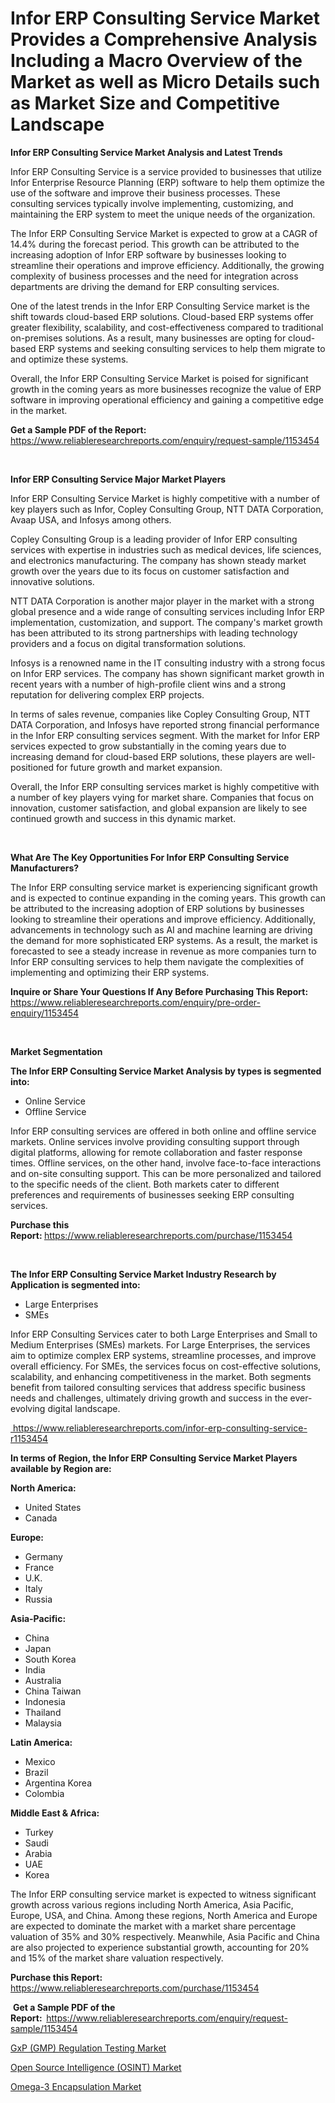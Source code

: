 <p><h1>Infor ERP Consulting Service Market Provides a Comprehensive Analysis Including a Macro Overview of the Market as well as Micro Details such as Market Size and Competitive Landscape</h1></p><p><strong>Infor ERP Consulting Service Market Analysis and Latest Trends</strong></p>
<p><p>Infor ERP Consulting Service is a service provided to businesses that utilize Infor Enterprise Resource Planning (ERP) software to help them optimize the use of the software and improve their business processes. These consulting services typically involve implementing, customizing, and maintaining the ERP system to meet the unique needs of the organization.</p><p>The Infor ERP Consulting Service Market is expected to grow at a CAGR of 14.4% during the forecast period. This growth can be attributed to the increasing adoption of Infor ERP software by businesses looking to streamline their operations and improve efficiency. Additionally, the growing complexity of business processes and the need for integration across departments are driving the demand for ERP consulting services.</p><p>One of the latest trends in the Infor ERP Consulting Service market is the shift towards cloud-based ERP solutions. Cloud-based ERP systems offer greater flexibility, scalability, and cost-effectiveness compared to traditional on-premises solutions. As a result, many businesses are opting for cloud-based ERP systems and seeking consulting services to help them migrate to and optimize these systems.</p><p>Overall, the Infor ERP Consulting Service Market is poised for significant growth in the coming years as more businesses recognize the value of ERP software in improving operational efficiency and gaining a competitive edge in the market.</p></p>
<p><strong>Get a Sample PDF of the Report:&nbsp;</strong> <a href="https://www.reliableresearchreports.com/enquiry/request-sample/1153454">https://www.reliableresearchreports.com/enquiry/request-sample/1153454</a></p>
<p>&nbsp;</p>
<p><strong>Infor ERP Consulting Service Major Market Players</strong></p>
<p><p>Infor ERP Consulting Service Market is highly competitive with a number of key players such as Infor, Copley Consulting Group, NTT DATA Corporation, Avaap USA, and Infosys among others. </p><p>Copley Consulting Group is a leading provider of Infor ERP consulting services with expertise in industries such as medical devices, life sciences, and electronics manufacturing. The company has shown steady market growth over the years due to its focus on customer satisfaction and innovative solutions.</p><p>NTT DATA Corporation is another major player in the market with a strong global presence and a wide range of consulting services including Infor ERP implementation, customization, and support. The company's market growth has been attributed to its strong partnerships with leading technology providers and a focus on digital transformation solutions.</p><p>Infosys is a renowned name in the IT consulting industry with a strong focus on Infor ERP services. The company has shown significant market growth in recent years with a number of high-profile client wins and a strong reputation for delivering complex ERP projects.</p><p>In terms of sales revenue, companies like Copley Consulting Group, NTT DATA Corporation, and Infosys have reported strong financial performance in the Infor ERP consulting services segment. With the market for Infor ERP services expected to grow substantially in the coming years due to increasing demand for cloud-based ERP solutions, these players are well-positioned for future growth and market expansion.</p><p>Overall, the Infor ERP consulting services market is highly competitive with a number of key players vying for market share. Companies that focus on innovation, customer satisfaction, and global expansion are likely to see continued growth and success in this dynamic market.</p></p>
<p>&nbsp;</p>
<p><strong>What Are The Key Opportunities For Infor ERP Consulting Service Manufacturers?</strong></p>
<p><p>The Infor ERP consulting service market is experiencing significant growth and is expected to continue expanding in the coming years. This growth can be attributed to the increasing adoption of ERP solutions by businesses looking to streamline their operations and improve efficiency. Additionally, advancements in technology such as AI and machine learning are driving the demand for more sophisticated ERP systems. As a result, the market is forecasted to see a steady increase in revenue as more companies turn to Infor ERP consulting services to help them navigate the complexities of implementing and optimizing their ERP systems.</p></p>
<p><strong>Inquire or Share Your Questions If Any Before Purchasing This Report:</strong> <a href="https://www.reliableresearchreports.com/enquiry/pre-order-enquiry/1153454">https://www.reliableresearchreports.com/enquiry/pre-order-enquiry/1153454</a></p>
<p>&nbsp;</p>
<p><strong>Market Segmentation</strong></p>
<p><strong>The Infor ERP Consulting Service Market Analysis by types is segmented into:</strong></p>
<p><ul><li>Online Service</li><li>Offline Service</li></ul></p>
<p><p>Infor ERP consulting services are offered in both online and offline service markets. Online services involve providing consulting support through digital platforms, allowing for remote collaboration and faster response times. Offline services, on the other hand, involve face-to-face interactions and on-site consulting support. This can be more personalized and tailored to the specific needs of the client. Both markets cater to different preferences and requirements of businesses seeking ERP consulting services.</p></p>
<p><strong>Purchase this Report:&nbsp;</strong><a href="https://www.reliableresearchreports.com/purchase/1153454">https://www.reliableresearchreports.com/purchase/1153454</a></p>
<p>&nbsp;</p>
<p><strong>The Infor ERP Consulting Service Market Industry Research by Application is segmented into:</strong></p>
<p><ul><li>Large Enterprises</li><li>SMEs</li></ul></p>
<p><p>Infor ERP Consulting Services cater to both Large Enterprises and Small to Medium Enterprises (SMEs) markets. For Large Enterprises, the services aim to optimize complex ERP systems, streamline processes, and improve overall efficiency. For SMEs, the services focus on cost-effective solutions, scalability, and enhancing competitiveness in the market. Both segments benefit from tailored consulting services that address specific business needs and challenges, ultimately driving growth and success in the ever-evolving digital landscape.</p></p>
<p><a href="https://www.reliableresearchreports.com/infor-erp-consulting-service-r1153454">&nbsp;https://www.reliableresearchreports.com/infor-erp-consulting-service-r1153454</a></p>
<p><strong>In terms of Region, the Infor ERP Consulting Service Market Players available by Region are:</strong></p>
<p>
    <p> <strong> North America: </strong>
        <ul>
            <li>United States</li>
            <li>Canada</li>
        </ul>
        </p> 
    <p> <strong> Europe: </strong>
        <ul>
            <li>Germany</li>
            <li>France</li>
            <li>U.K.</li>
            <li>Italy</li>
            <li>Russia</li>
        </ul>
        </p> 
    <p> <strong> Asia-Pacific: </strong>
        <ul>
            <li>China</li>
            <li>Japan</li>
            <li>South Korea</li>
            <li>India</li>
            <li>Australia</li>
            <li>China Taiwan</li>
            <li>Indonesia</li>
            <li>Thailand</li>
            <li>Malaysia</li>
        </ul>
        </p> 
    <p> <strong> Latin America: </strong>
        <ul>
            <li>Mexico</li>
            <li>Brazil</li>
            <li>Argentina Korea</li>
            <li>Colombia</li>
        </ul>
        </p> 
    <p> <strong> Middle East & Africa: </strong>
        <ul>
            <li>Turkey</li>
            <li>Saudi</li>
            <li>Arabia</li>
            <li>UAE</li>
            <li>Korea</li>
        </ul>
    </p>
    </p>
<p><p>The Infor ERP consulting service market is expected to witness significant growth across various regions including North America, Asia Pacific, Europe, USA, and China. Among these regions, North America and Europe are expected to dominate the market with a market share percentage valuation of 35% and 30% respectively. Meanwhile, Asia Pacific and China are also projected to experience substantial growth, accounting for 20% and 15% of the market share valuation respectively.</p></p>
<p><strong>Purchase this Report: </strong><a href="https://www.reliableresearchreports.com/purchase/1153454">https://www.reliableresearchreports.com/purchase/1153454</a></p>
<p>&nbsp;<strong>Get a Sample PDF of the Report:&nbsp;&nbsp;</strong><a href="https://www.reliableresearchreports.com/enquiry/request-sample/1153454">https://www.reliableresearchreports.com/enquiry/request-sample/1153454</a></p>
<p><strong></strong></p>
<p><p><a href="https://github.com/julian6Skinner/Market-Research-Report-List-1/blob/main/gxp-gmp-regulation-testing-market.md">GxP (GMP) Regulation Testing Market</a></p><p><a href="https://github.com/HettieStehr/Market-Research-Report-List-1/blob/main/open-source-intelligence-osint-market.md">Open Source Intelligence (OSINT) Market</a></p><p><a href="https://github.com/lavernaCole75/Market-Research-Report-List-1/blob/main/omega-3-encapsulation-market.md">Omega-3 Encapsulation Market</a></p></p>